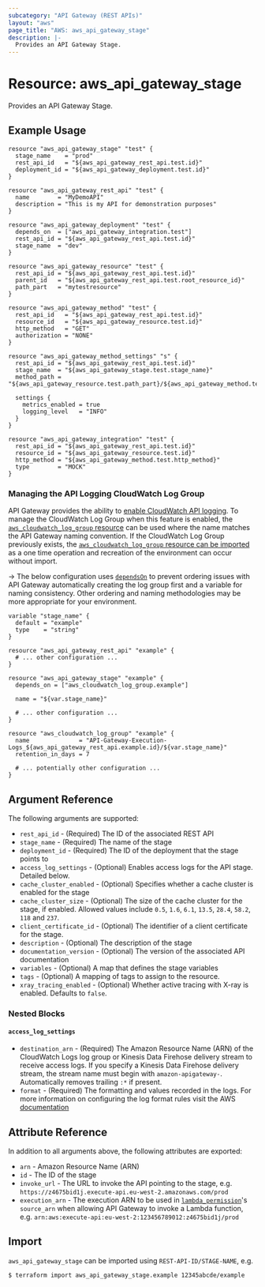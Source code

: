 ```yaml
---
subcategory: "API Gateway (REST APIs)"
layout: "aws"
page_title: "AWS: aws_api_gateway_stage"
description: |-
  Provides an API Gateway Stage.
---
```


# Resource: aws_api_gateway_stage

Provides an API Gateway Stage.

## Example Usage

```hcl
resource "aws_api_gateway_stage" "test" {
  stage_name    = "prod"
  rest_api_id   = "${aws_api_gateway_rest_api.test.id}"
  deployment_id = "${aws_api_gateway_deployment.test.id}"
}

resource "aws_api_gateway_rest_api" "test" {
  name        = "MyDemoAPI"
  description = "This is my API for demonstration purposes"
}

resource "aws_api_gateway_deployment" "test" {
  depends_on  = ["aws_api_gateway_integration.test"]
  rest_api_id = "${aws_api_gateway_rest_api.test.id}"
  stage_name  = "dev"
}

resource "aws_api_gateway_resource" "test" {
  rest_api_id = "${aws_api_gateway_rest_api.test.id}"
  parent_id   = "${aws_api_gateway_rest_api.test.root_resource_id}"
  path_part   = "mytestresource"
}

resource "aws_api_gateway_method" "test" {
  rest_api_id   = "${aws_api_gateway_rest_api.test.id}"
  resource_id   = "${aws_api_gateway_resource.test.id}"
  http_method   = "GET"
  authorization = "NONE"
}

resource "aws_api_gateway_method_settings" "s" {
  rest_api_id = "${aws_api_gateway_rest_api.test.id}"
  stage_name  = "${aws_api_gateway_stage.test.stage_name}"
  method_path = "${aws_api_gateway_resource.test.path_part}/${aws_api_gateway_method.test.http_method}"

  settings {
    metrics_enabled = true
    logging_level   = "INFO"
  }
}

resource "aws_api_gateway_integration" "test" {
  rest_api_id = "${aws_api_gateway_rest_api.test.id}"
  resource_id = "${aws_api_gateway_resource.test.id}"
  http_method = "${aws_api_gateway_method.test.http_method}"
  type        = "MOCK"
}
```

### Managing the API Logging CloudWatch Log Group

API Gateway provides the ability to [enable CloudWatch API logging](https://docs.aws.amazon.com/apigateway/latest/developerguide/set-up-logging.html). To manage the CloudWatch Log Group when this feature is enabled, the [`aws_cloudwatch_log_group` resource](/docs/providers/aws/r/cloudwatch_log_group.html) can be used where the name matches the API Gateway naming convention. If the CloudWatch Log Group previously exists, the [`aws_cloudwatch_log_group` resource can be imported ](/docs/providers/aws/r/cloudwatch_log_group.html#import) as a one time operation and recreation of the environment can occur without import.

-> The below configuration uses [`dependsOn`](https://www.pulumi.com/docs/intro/concepts/programming-model/#dependson) to prevent ordering issues with API Gateway automatically creating the log group first and a variable for naming consistency. Other ordering and naming methodologies may be more appropriate for your environment.

```hcl
variable "stage_name" {
  default = "example"
  type    = "string"
}

resource "aws_api_gateway_rest_api" "example" {
  # ... other configuration ...
}

resource "aws_api_gateway_stage" "example" {
  depends_on = ["aws_cloudwatch_log_group.example"]

  name = "${var.stage_name}"

  # ... other configuration ...
}

resource "aws_cloudwatch_log_group" "example" {
  name              = "API-Gateway-Execution-Logs_${aws_api_gateway_rest_api.example.id}/${var.stage_name}"
  retention_in_days = 7

  # ... potentially other configuration ...
}
```

## Argument Reference

The following arguments are supported:

* `rest_api_id` - (Required) The ID of the associated REST API
* `stage_name` - (Required) The name of the stage
* `deployment_id` - (Required) The ID of the deployment that the stage points to
* `access_log_settings` - (Optional) Enables access logs for the API stage. Detailed below.
* `cache_cluster_enabled` - (Optional) Specifies whether a cache cluster is enabled for the stage
* `cache_cluster_size` - (Optional) The size of the cache cluster for the stage, if enabled.
	Allowed values include `0.5`, `1.6`, `6.1`, `13.5`, `28.4`, `58.2`, `118` and `237`.
* `client_certificate_id` - (Optional) The identifier of a client certificate for the stage.
* `description` - (Optional) The description of the stage
* `documentation_version` - (Optional) The version of the associated API documentation
* `variables` - (Optional) A map that defines the stage variables
* `tags` - (Optional) A mapping of tags to assign to the resource.
* `xray_tracing_enabled` - (Optional) Whether active tracing with X-ray is enabled. Defaults to `false`.

### Nested Blocks

#### `access_log_settings`

* `destination_arn` - (Required) The Amazon Resource Name (ARN) of the CloudWatch Logs log group or Kinesis Data Firehose delivery stream to receive access logs. If you specify a Kinesis Data Firehose delivery stream, the stream name must begin with `amazon-apigateway-`. Automatically removes trailing `:*` if present.
* `format` - (Required) The formatting and values recorded in the logs. 
For more information on configuring the log format rules visit the AWS [documentation](https://docs.aws.amazon.com/apigateway/latest/developerguide/set-up-logging.html)

## Attribute Reference

In addition to all arguments above, the following attributes are exported:

* `arn` - Amazon Resource Name (ARN)
* `id` - The ID of the stage
* `invoke_url` - The URL to invoke the API pointing to the stage,
  e.g. `https://z4675bid1j.execute-api.eu-west-2.amazonaws.com/prod`
* `execution_arn` - The execution ARN to be used in [`lambda_permission`](/docs/providers/aws/r/lambda_permission.html)'s `source_arn`
  when allowing API Gateway to invoke a Lambda function,
  e.g. `arn:aws:execute-api:eu-west-2:123456789012:z4675bid1j/prod`

## Import

`aws_api_gateway_stage` can be imported using `REST-API-ID/STAGE-NAME`, e.g.

```
$ terraform import aws_api_gateway_stage.example 12345abcde/example
```
